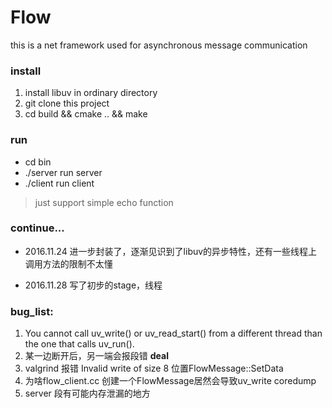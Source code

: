 # Flow
this is a net framework used for asynchronous message communication

### install
1. install libuv in ordinary directory
2. git clone this project
3. cd build && cmake .. && make

### run
- cd bin
- ./server    run server
- ./client    run client

> just support simple echo function

### continue...
- 2016.11.24 进一步封装了，逐渐见识到了libuv的异步特性，还有一些线程上调用方法的限制不太懂

- 2016.11.28 写了初步的stage，线程

### bug_list:
1. You cannot call uv_write() or uv_read_start() from a different thread than the one that calls uv_run().
2. 某一边断开后，另一端会报段错  **deal**
3. valgrind 报错 Invalid write of size 8 位置FlowMessage::SetData
4. 为啥flow_client.cc 创建一个FlowMessage居然会导致uv_write coredump
5. server 段有可能内存泄漏的地方